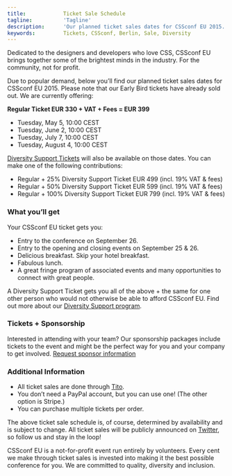 ```yaml
---
title:            Ticket Sale Schedule
tagline:          'Tagline'
description:      'Our planned ticket sales dates for CSSconf EU 2015. Early Bird tickets have already sold out. We are currently offering Regular Tickets and Diversity Support Tickets'
keywords:         Tickets, CSSconf, Berlin, Sale, Diversity
---
```



<p>Dedicated to the designers and developers who love CSS, CSSconf EU brings together some of the brightest minds in the industry. For the community, not for profit.</p>
<p>Due to popular demand, below you’ll find our planned ticket sales dates for CSSconf EU 2015. Please note that our Early Bird tickets have already sold out. We are currently offering:</p>
<p><strong>Regular Ticket  EUR 330 + VAT + Fees = EUR 399</strong></p>
<ul class="list-simple">
  <li>Tuesday, May 5, 10:00 CEST</li>
  <li>Tuesday, June 2, 10:00 CEST</li>
  <li>Tuesday, July 7, 10:00 CEST</li>
  <li>Tuesday, August 4, 10:00 CEST</li>
</ul>
<p><a href="/diversity-support-tickets/">Diversity Support Tickets</a> will also be available on those dates. You can make one of the following contributions: </p>
<ul class="list-simple">
  <li>Regular + 25% Diversity Support Ticket EUR 499 (incl. 19% VAT & fees)</li>
  <li>Regular + 50% Diversity Support Ticket EUR 599 (incl. 19% VAT & fees)</li>
  <li>Regular + 100% Diversity Support Ticket EUR 799 (incl. 19% VAT & fees)</li>
</ul>

<h3>What you’ll get</h3>
<p>Your CSSconf EU ticket gets you:</p>
<ul class="list-simple">
  <li>Entry to the conference on September 26.</li>
  <li>Entry to the opening and closing events on September 25 & 26.</li>
  <li>Delicious breakfast. Skip your hotel breakfast.</li>
  <li>Fabulous lunch.</li>
  <li>A great fringe program of associated events and many opportunities to connect with great people.</li>
</ul>

<p>A Diversity Support Ticket gets you all of the above + the same for one other person who would not otherwise be able to afford CSSconf EU. Find out more about our <a href="/diversity-support-tickets/">Diversity Support program</a>.</p>

<h3>Tickets + Sponsorship</h3>
<p>Interested in attending with your team? Our sponsorship packages include tickets to the event and might be the perfect way for you and your company to get involved. <a href="mailto:contact@cssconf.eu">Request sponsor information</a></p>

<h3>Additional Information</h3>
<ul class="list-simple">
  <li>All ticket sales are done through <a href="https://ti.to/cssconfeu/cssconf-eu-2015/" target="_blank">Tito</a>.</li>
  <li>You don’t need a PayPal account, but you can use one! (The other option is Stripe.)</li>
  <li>You can purchase multiple tickets per order.</li>
</ul>
<p>The above ticket sale schedule is, of course, determined by availability and is subject to change. All ticket sales will be publicly announced on <a href="https://twitter.com/cssconfeu" target="_blank">Twitter</a>, so follow us and stay in the loop!</p>
<p>CSSconf EU is a not-for-profit event run entirely by volunteers. Every cent we make through ticket sales is invested into making it the best possible conference for you. We are committed to quality, diversity and inclusion.</p>
